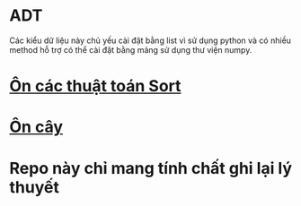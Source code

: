 # ADT
Các kiểu dữ liệu này chủ yếu cài đặt bằng list vì sử dụng python và có nhiều method hỗ trợ có thể cài đặt bằng mảng sử dụng 
thư viện numpy.
# [Ôn các thuật toán Sort](https://github.com/huyvu15/ADT/blob/master/Sort/SortNote.md)

# [Ôn cây](https://github.com/huyvu15/ADT/blob/master/Tree/TreeNote.md)

# Repo này chỉ mang tính chất ghi lại lý thuyết
